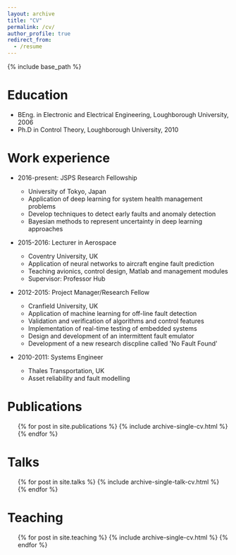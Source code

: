 ```yaml
---
layout: archive
title: "CV"
permalink: /cv/
author_profile: true
redirect_from:
  - /resume
---
```


{% include base_path %}

Education
======
* BEng. in Electronic and Electrical Engineering, Loughborough University, 2006
* Ph.D in Control Theory, Loughborough University, 2010

Work experience
======
* 2016-present: JSPS Research Fellowship
  * University of Tokyo, Japan
  * Application of deep learning for system health management problems
  * Develop techniques to detect early faults and anomaly detection
  * Bayesian methods to represent uncertainty in deep learning approaches 

* 2015-2016: Lecturer in Aerospace
  * Coventry University, UK
  * Application of neural networks to aircraft engine fault prediction 
  * Teaching avionics, control design, Matlab and management modules
  * Supervisor: Professor Hub
  
* 2012-2015: Project Manager/Research Fellow
  * Cranfield University, UK
  * Application of machine learning for off-line fault detection 
  * Validation and verification of algorithms and control features 
  * Implementation of real-time testing of embedded systems  
  * Design and development of an intermittent fault emulator
  * Development of a new research discpline called 'No Fault Found' 

* 2010-2011: Systems Engineer
  * Thales Transportation, UK
  * Asset reliability and fault modelling 

Publications
======
  <ul>{% for post in site.publications %}
    {% include archive-single-cv.html %}
  {% endfor %}</ul>
  
Talks
======
  <ul>{% for post in site.talks %}
    {% include archive-single-talk-cv.html %}
  {% endfor %}</ul>
  
Teaching
======
  <ul>{% for post in site.teaching %}
    {% include archive-single-cv.html %}
  {% endfor %}</ul>
  
